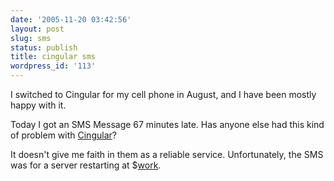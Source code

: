 ```yaml
---
date: '2005-11-20 03:42:56'
layout: post
slug: sms
status: publish
title: cingular sms
wordpress_id: '113'
---
```



I switched to Cingular for my cell phone in August, and I have been mostly happy with it.



Today I got an SMS Message 67 minutes late.  Has anyone else had this kind of problem with [Cingular](http://www.cingularme.com/do/public?l=en-US&v=cingular)?



It doesn't give me faith in them as a reliable service.  Unfortunately, the SMS was for a server restarting at $[work](http://www.bloglines.com/).

